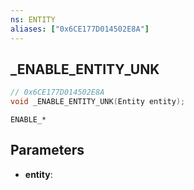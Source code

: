 ```yaml
---
ns: ENTITY
aliases: ["0x6CE177D014502E8A"]
---
```

## _ENABLE_ENTITY_UNK

```c
// 0x6CE177D014502E8A
void _ENABLE_ENTITY_UNK(Entity entity);
```

```
ENABLE_*
```

## Parameters
* **entity**:

